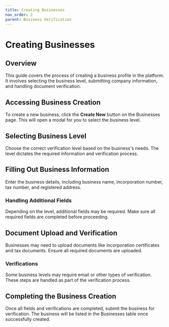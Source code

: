```yaml
---
title: Creating Businesses
nav_order: 2
parent: Business Verification
---
```


# Creating Businesses

## Overview

This guide covers the process of creating a business profile in the platform. It involves selecting the business level, submitting company information, and handling document verification.

## Accessing Business Creation

To create a new business, click the **Create New** button on the Businesses page. This will open a modal for you to select the business level.

## Selecting Business Level

Choose the correct verification level based on the business's needs. The level dictates the required information and verification process.

## Filling Out Business Information

Enter the business details, including business name, incorporation number, tax number, and registered address.

### Handling Additional Fields

Depending on the level, additional fields may be required. Make sure all required fields are completed before proceeding.

## Document Upload and Verification

Businesses may need to upload documents like incorporation certificates and tax documents. Ensure all required documents are uploaded.

### Verifications

Some business levels may require email or other types of verification. These steps are handled as part of the verification process.

## Completing the Business Creation

Once all fields and verifications are completed, submit the business for verification. The business will be listed in the Businesses table once successfully created.

